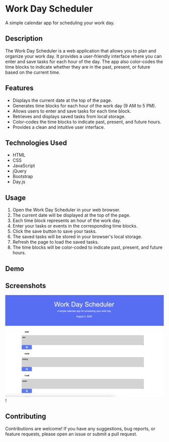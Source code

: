 # Work Day Scheduler

A simple calendar app for scheduling your work day.

## Description

The Work Day Scheduler is a web application that allows you to plan and organize your work day. It provides a user-friendly interface where you can enter and save tasks for each hour of the day. The app also color-codes the time blocks to indicate whether they are in the past, present, or future based on the current time.

## Features

- Displays the current date at the top of the page.
- Generates time blocks for each hour of the work day (9 AM to 5 PM).
- Allows users to enter and save tasks for each time block.
- Retrieves and displays saved tasks from local storage.
- Color-codes the time blocks to indicate past, present, and future hours.
- Provides a clean and intuitive user interface.

## Technologies Used

- HTML
- CSS
- JavaScript
- jQuery
- Bootstrap
- Day.js

## Usage

1. Open the Work Day Scheduler in your web browser.
2. The current date will be displayed at the top of the page.
3. Each time block represents an hour of the work day.
4. Enter your tasks or events in the corresponding time blocks.
5. Click the save button to save your tasks.
6. The saved tasks will be stored in your browser's local storage.
7. Refresh the page to load the saved tasks.
8. The time blocks will be color-coded to indicate past, present, and future hours.

## Demo

## Screenshots

![Alt text](<image/Screenshot 2023-08-03 at 10.53.34 PM.png>)!

## Contributing

Contributions are welcome! If you have any suggestions, bug reports, or feature requests, please open an issue or submit a pull request.

